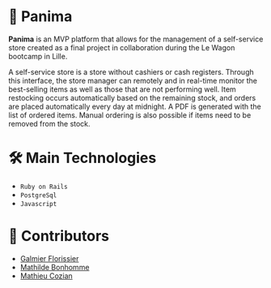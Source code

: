 # 🛒 **Panima** 


**Panima** is an MVP platform that allows for the management of a self-service store created as a final project in collaboration during the Le Wagon bootcamp in Lille.

A self-service store is a store without cashiers or cash registers. Through this interface, the store manager can remotely and in real-time monitor the best-selling items as well as those that are not performing well. Item restocking occurs automatically based on the remaining stock, and orders are placed automatically every day at midnight. A PDF is generated with the list of ordered items. Manual ordering is also possible if items need to be removed from the stock.

# 🛠️ **Main Technologies**

- ```Ruby on Rails```
- ```PostgreSql```
- ```Javascript```

# 🤝 **Contributors**

- [Galmier Florissier](https://github.com/galmier27)
- [Mathilde Bonhomme](https://github.com/Mathouzalem)
- [Mathieu Cozian](https://github.com/Mathieu-Cozian)


